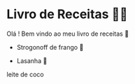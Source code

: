 # Livro de Receitas :man_cook:

Olá ! Bem vindo ao meu livro de receitas :wave:

- Strogonoff de frango :chicken:

- Lasanha :cheese:

leite de coco   
